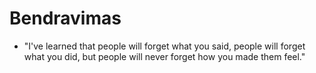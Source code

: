 # Bendravimas

* "I've learned that people will forget what you said, people will forget what you did, but people will never forget how you made them feel."

